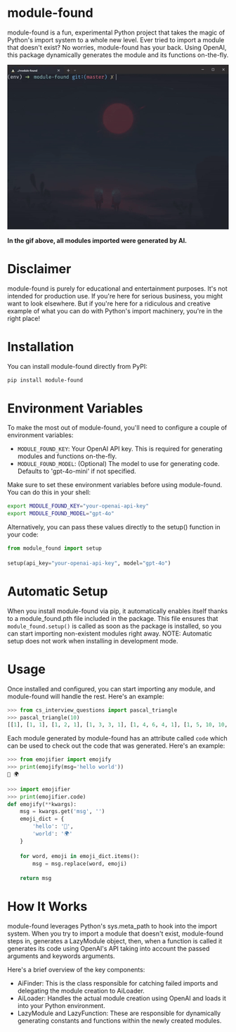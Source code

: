 # module-found

module-found is a fun, experimental Python project that takes the magic of Python's import system to a whole new level. Ever tried to import a module that doesn't exist? No worries, module-found has your back. Using OpenAI, this package dynamically generates the module and its functions on-the-fly.

![Module Found Example](https://raw.githubusercontent.com/LiadOz/module-found/master/static/module_found_example.gif)

**In the gif above, all modules imported were generated by AI.**

# Disclaimer
module-found is purely for educational and entertainment purposes. It's not intended for production use. If you're here for serious business, you might want to look elsewhere. But if you're here for a ridiculous and creative example of what you can do with Python's import machinery, you're in the right place!

# Installation
You can install module-found directly from PyPI:

```bash
pip install module-found
```

# Environment Variables
To make the most out of module-found, you'll need to configure a couple of environment variables:
* `MODULE_FOUND_KEY`: Your OpenAI API key. This is required for generating modules and functions on-the-fly.
* `MODULE_FOUND_MODEL`: (Optional) The model to use for generating code. Defaults to 'gpt-4o-mini' if not specified.

Make sure to set these environment variables before using module-found. You can do this in your shell:

```bash
export MODULE_FOUND_KEY="your-openai-api-key"
export MODULE_FOUND_MODEL="gpt-4o"
```

Alternatively, you can pass these values directly to the setup() function in your code:
```python
from module_found import setup

setup(api_key="your-openai-api-key", model="gpt-4o")
```

# Automatic Setup
When you install module-found via pip, it automatically enables itself thanks to a module_found.pth file included in the package. This file ensures that `module_found.setup()` is called as soon as the package is installed, so you can start importing non-existent modules right away.
NOTE: Automatic setup does not work when installing in development mode.

# Usage
Once installed and configured, you can start importing any module, and module-found will handle the rest. Here's an example:

```python
>>> from cs_interview_questions import pascal_triangle
>>> pascal_triangle(10)
[[1], [1, 1], [1, 2, 1], [1, 3, 3, 1], [1, 4, 6, 4, 1], [1, 5, 10, 10, 5, 1], [1, 6, 15, 20, 15, 6, 1], [1, 7, 21, 35, 35, 21, 7, 1], [1, 8, 28, 56, 70, 56, 28, 8, 1], [1, 9, 36, 84, 126, 126, 84, 36, 9, 1]]
```

Each module generated by module-found has an attribute called `code` which can be used to check out the code that was generated. Here's an example:
```python
>>> from emojifier import emojify
>>> print(emojify(msg='hello world'))
👋 🌍

>>> import emojifier
>>> print(emojifier.code)
def emojify(**kwargs):
    msg = kwargs.get('msg', '')
    emoji_dict = {
        'hello': '👋',
        'world': '🌍'
    }

    for word, emoji in emoji_dict.items():
        msg = msg.replace(word, emoji)

    return msg
```

# How It Works
module-found leverages Python's sys.meta_path to hook into the import system. When you try to import a module that doesn't exist, module-found steps in, generates a LazyModule object, then, when a function is called it generates its code using OpenAI's API taking into account the passed arguments and keywords arguments.

Here's a brief overview of the key components:
* AiFinder: This is the class responsible for catching failed imports and delegating the module creation to AiLoader.
* AiLoader: Handles the actual module creation using OpenAI and loads it into your Python environment.
* LazyModule and LazyFunction: These are responsible for dynamically generating constants and functions within the newly created modules.
